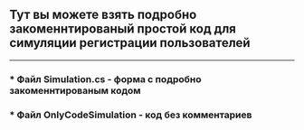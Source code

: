 ## Тут вы можете взять подробно закоменнтированый простой код для симуляции регистрации пользователей
---
###  * Файл Simulation.cs - форма с подробно закоменнтированым кодом

###  * Файл OnlyCodeSimulation - код без комментариев

